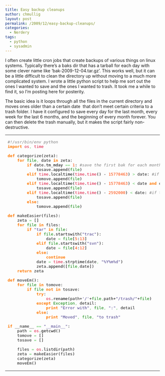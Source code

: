 ```yaml
---
title: Easy backup cleanups
author: chmullig
layout: post
permalink: /2009/12/easy-backup-cleanups/
categories:
  - Nerdery
tags:
  - python
  - sysadmin
---
```

I often create little cron jobs that create backups of various things on linux systems. Typically there&#8217;s a baks dir that has a tarball for each day with some clever name like &#8216;bak-2009-12-04.tar.gz&#8217;. This works well, but it can be a little difficult to clean the directory up without moving to a much more complicated system. I wrote a little python script to help me sort out the ones I wanted to save and the ones I wanted to trash. It took me a while to find it, so I&#8217;m posting here for posterity.

The basic idea is it loops through all the files in the current directory and moves ones older than a certain date  that don&#8217;t meet certain criteria to a trash folder. I have it configured to save every day for the last month, every week for the last 6 months, and the beginning of every month forever. You can then delete the trash manually, but it makes the script fairly non-destructive.

<div class="wp_syntax">
  <table>
    <tr>
      <td class="code">
        <pre class="python" style="font-family:monospace;"><span style="color: #808080; font-style: italic;">#!/usr/bin/env python</span>
<span style="color: #ff7700;font-weight:bold;">import</span> <span style="color: #dc143c;">os</span><span style="color: #66cc66;">,</span> <span style="color: #dc143c;">time</span>
&nbsp;
<span style="color: #ff7700;font-weight:bold;">def</span> categorize<span style="color: black;">&#40;</span>zeta<span style="color: black;">&#41;</span>:
	<span style="color: #ff7700;font-weight:bold;">for</span> <span style="color: #008000;">file</span><span style="color: #66cc66;">,</span> date <span style="color: #ff7700;font-weight:bold;">in</span> zeta:	
		<span style="color: #ff7700;font-weight:bold;">if</span> date.<span style="color: black;">tm_mday</span> <span style="color: #66cc66;">==</span> <span style="color: #ff4500;">1</span>: <span style="color: #808080; font-style: italic;">#save the first bak for each month, no matter what</span>
			tosave.<span style="color: black;">append</span><span style="color: black;">&#40;</span><span style="color: #008000;">file</span><span style="color: black;">&#41;</span>
		<span style="color: #ff7700;font-weight:bold;">elif</span> <span style="color: #dc143c;">time</span>.<span style="color: black;">localtime</span><span style="color: black;">&#40;</span><span style="color: #dc143c;">time</span>.<span style="color: #dc143c;">time</span><span style="color: black;">&#40;</span><span style="color: black;">&#41;</span> - <span style="color: #ff4500;">15778463</span><span style="color: black;">&#41;</span> <span style="color: #66cc66;">&gt;</span> date: <span style="color: #808080; font-style: italic;">#if the file is over 6 months old delete it</span>
			tomove.<span style="color: black;">append</span><span style="color: black;">&#40;</span><span style="color: #008000;">file</span><span style="color: black;">&#41;</span>
		<span style="color: #ff7700;font-weight:bold;">elif</span> <span style="color: #dc143c;">time</span>.<span style="color: black;">localtime</span><span style="color: black;">&#40;</span><span style="color: #dc143c;">time</span>.<span style="color: #dc143c;">time</span><span style="color: black;">&#40;</span><span style="color: black;">&#41;</span> - <span style="color: #ff4500;">15778463</span><span style="color: black;">&#41;</span> <span style="color: #66cc66;">&lt;</span> date <span style="color: #ff7700;font-weight:bold;">and</span> date.<span style="color: black;">tm_wday</span> <span style="color: #66cc66;">==</span> <span style="color: #ff4500;"></span>: <span style="color: #808080; font-style: italic;">#if the file is less than 6 months old and made on a sunday than delete it </span>
			tosave.<span style="color: black;">append</span><span style="color: black;">&#40;</span><span style="color: #008000;">file</span><span style="color: black;">&#41;</span>
		<span style="color: #ff7700;font-weight:bold;">elif</span> <span style="color: #dc143c;">time</span>.<span style="color: black;">localtime</span><span style="color: black;">&#40;</span><span style="color: #dc143c;">time</span>.<span style="color: #dc143c;">time</span><span style="color: black;">&#40;</span><span style="color: black;">&#41;</span> - <span style="color: #ff4500;">2592000</span><span style="color: black;">&#41;</span> <span style="color: #66cc66;">&lt;</span> date: <span style="color: #808080; font-style: italic;">#if the file is less than a month old, save it</span>
			tosave.<span style="color: black;">append</span><span style="color: black;">&#40;</span><span style="color: #008000;">file</span><span style="color: black;">&#41;</span>
		<span style="color: #ff7700;font-weight:bold;">else</span>:
			tomove.<span style="color: black;">append</span><span style="color: black;">&#40;</span><span style="color: #008000;">file</span><span style="color: black;">&#41;</span>
&nbsp;
<span style="color: #ff7700;font-weight:bold;">def</span> makeEasier<span style="color: black;">&#40;</span>files<span style="color: black;">&#41;</span>:
	zeta <span style="color: #66cc66;">=</span> <span style="color: black;">&#91;</span><span style="color: black;">&#93;</span>
	<span style="color: #ff7700;font-weight:bold;">for</span> <span style="color: #008000;">file</span> <span style="color: #ff7700;font-weight:bold;">in</span> files:
		<span style="color: #ff7700;font-weight:bold;">if</span> <span style="color: #483d8b;">"tar"</span> <span style="color: #ff7700;font-weight:bold;">in</span> <span style="color: #008000;">file</span>:
			<span style="color: #ff7700;font-weight:bold;">if</span> <span style="color: #008000;">file</span>.<span style="color: black;">startswith</span><span style="color: black;">&#40;</span><span style="color: #483d8b;">"trac"</span><span style="color: black;">&#41;</span>:
				date <span style="color: #66cc66;">=</span> <span style="color: #008000;">file</span><span style="color: black;">&#91;</span><span style="color: #ff4500;">5</span>:<span style="color: #ff4500;">13</span><span style="color: black;">&#93;</span>
			<span style="color: #ff7700;font-weight:bold;">elif</span> <span style="color: #008000;">file</span>.<span style="color: black;">startswith</span><span style="color: black;">&#40;</span><span style="color: #483d8b;">"svn"</span><span style="color: black;">&#41;</span>:
				date <span style="color: #66cc66;">=</span> <span style="color: #008000;">file</span><span style="color: black;">&#91;</span><span style="color: #ff4500;">4</span>:<span style="color: #ff4500;">12</span><span style="color: black;">&#93;</span>
			<span style="color: #ff7700;font-weight:bold;">else</span>:
				<span style="color: #ff7700;font-weight:bold;">continue</span>		
			date <span style="color: #66cc66;">=</span> <span style="color: #dc143c;">time</span>.<span style="color: black;">strptime</span><span style="color: black;">&#40;</span>date<span style="color: #66cc66;">,</span> <span style="color: #483d8b;">"%Y%m%d"</span><span style="color: black;">&#41;</span>
			zeta.<span style="color: black;">append</span><span style="color: black;">&#40;</span><span style="color: black;">&#91;</span><span style="color: #008000;">file</span><span style="color: #66cc66;">,</span>date<span style="color: black;">&#93;</span><span style="color: black;">&#41;</span>
	<span style="color: #ff7700;font-weight:bold;">return</span> zeta
&nbsp;
<span style="color: #ff7700;font-weight:bold;">def</span> moveEm<span style="color: black;">&#40;</span><span style="color: black;">&#41;</span>:
	<span style="color: #ff7700;font-weight:bold;">for</span> <span style="color: #008000;">file</span> <span style="color: #ff7700;font-weight:bold;">in</span> tomove:
		<span style="color: #ff7700;font-weight:bold;">if</span> <span style="color: #008000;">file</span> <span style="color: #ff7700;font-weight:bold;">not</span> <span style="color: #ff7700;font-weight:bold;">in</span> tosave:
			<span style="color: #ff7700;font-weight:bold;">try</span>:
				<span style="color: #dc143c;">os</span>.<span style="color: black;">rename</span><span style="color: black;">&#40;</span>path+<span style="color: #483d8b;">'/'</span>+<span style="color: #008000;">file</span><span style="color: #66cc66;">,</span>path+<span style="color: #483d8b;">"/trash/"</span>+<span style="color: #008000;">file</span><span style="color: black;">&#41;</span>
			<span style="color: #ff7700;font-weight:bold;">except</span> <span style="color: #008000;">Exception</span><span style="color: #66cc66;">,</span> detail:
				<span style="color: #ff7700;font-weight:bold;">print</span> <span style="color: #483d8b;">"Error with"</span><span style="color: #66cc66;">,</span> <span style="color: #008000;">file</span><span style="color: #66cc66;">,</span> <span style="color: #483d8b;">":"</span><span style="color: #66cc66;">,</span> detail
			<span style="color: #ff7700;font-weight:bold;">else</span>:
				<span style="color: #ff7700;font-weight:bold;">print</span> <span style="color: #483d8b;">"Moved"</span><span style="color: #66cc66;">,</span> <span style="color: #008000;">file</span><span style="color: #66cc66;">,</span> <span style="color: #483d8b;">"to trash"</span>
&nbsp;
<span style="color: #ff7700;font-weight:bold;">if</span> __name__ <span style="color: #66cc66;">==</span> <span style="color: #483d8b;">"__main__"</span>:
	path <span style="color: #66cc66;">=</span> <span style="color: #dc143c;">os</span>.<span style="color: black;">getcwd</span><span style="color: black;">&#40;</span><span style="color: black;">&#41;</span>
	tomove <span style="color: #66cc66;">=</span> <span style="color: black;">&#91;</span><span style="color: black;">&#93;</span>
	tosave <span style="color: #66cc66;">=</span> <span style="color: black;">&#91;</span><span style="color: black;">&#93;</span>
&nbsp;
	files <span style="color: #66cc66;">=</span> <span style="color: #dc143c;">os</span>.<span style="color: black;">listdir</span><span style="color: black;">&#40;</span>path<span style="color: black;">&#41;</span>
	zeta <span style="color: #66cc66;">=</span> makeEasier<span style="color: black;">&#40;</span>files<span style="color: black;">&#41;</span>
	categorize<span style="color: black;">&#40;</span>zeta<span style="color: black;">&#41;</span>
	moveEm<span style="color: black;">&#40;</span><span style="color: black;">&#41;</span></pre>
      </td>
    </tr>
  </table>
</div>